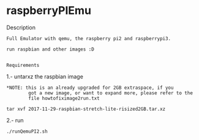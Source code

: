 raspberryPIEmu
==============

Description
~~~~~~~~~~~
Full Emulator with qemu, the raspberry pi2 and raspberrypi3.

run raspbian and other images :D


Requirements
~~~~~~~~~~~~

1.- untarxz the raspbian image

    *NOTE: this is an already upgraded for 2GB extraspace, if you
            got a new image, or want to expand more, please refer to the
            file howtofiximage2run.txt

    tar xvf 2017-11-29-raspbian-stretch-lite-risized2GB.tar.xz

2.- run
    
    ./runQemuPI2.sh
